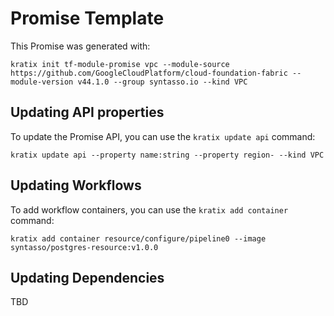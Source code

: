 # Promise Template

This Promise was generated with:

```
kratix init tf-module-promise vpc --module-source https://github.com/GoogleCloudPlatform/cloud-foundation-fabric --module-version v44.1.0 --group syntasso.io --kind VPC
```

## Updating API properties

To update the Promise API, you can use the `kratix update api` command:

```
kratix update api --property name:string --property region- --kind VPC
```

## Updating Workflows

To add workflow containers, you can use the `kratix add container` command:

```
kratix add container resource/configure/pipeline0 --image syntasso/postgres-resource:v1.0.0
```

## Updating Dependencies

TBD
